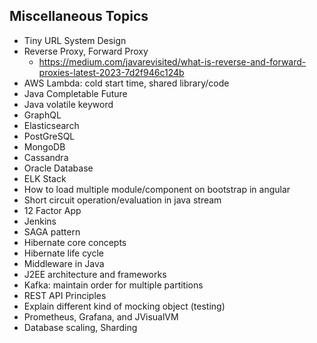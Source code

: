 
## Miscellaneous Topics
- Tiny URL System Design
- Reverse Proxy, Forward Proxy
  - https://medium.com/javarevisited/what-is-reverse-and-forward-proxies-latest-2023-7d2f946c124b
- AWS Lambda: cold start time, shared library/code
- Java Completable Future
- Java volatile keyword
- GraphQL
- Elasticsearch
- PostGreSQL
- MongoDB
- Cassandra
- Oracle Database
- ELK Stack
- How to load multiple module/component on bootstrap in angular
- Short circuit operation/evaluation in java stream
- 12 Factor App
- Jenkins
- SAGA pattern
- Hibernate core concepts
- Hibernate life cycle
- Middleware in Java
- J2EE architecture and frameworks
- Kafka: maintain order for multiple partitions
- REST API Principles
- Explain different kind of mocking object (testing)
- Prometheus, Grafana, and JVisualVM
- Database scaling, Sharding
